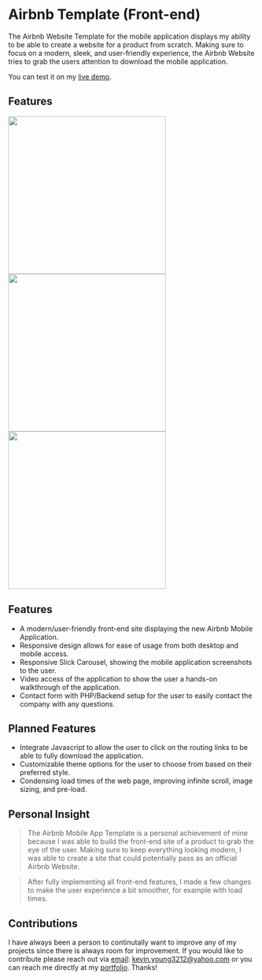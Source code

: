 # Airbnb Template (Front-end)

The Airbnb Website Template for the mobile application displays my ability to be able to create a website for a product from scratch.  Making sure to focus on a modern, sleek, and user-friendly experience, the Airbnb Website tries to grab the users attention to download the mobile application.

You can test it on my [live demo]. 

## Features
<img src="https://github.com/KYoung3212/portfolio/blob/master/img/slides/airbnb-0.jpg" width="320">
<img src="https://github.com/KYoung3212/portfolio/blob/master/img/slides/airbnb-1.jpg" width="320">
<img src="https://github.com/KYoung3212/portfolio/blob/master/img/slides/airbnb-2.jpg" width="320">


## Features

  - A modern/user-friendly front-end site displaying the new Airbnb Mobile Application.
  - Responsive design allows for ease of usage from both desktop and mobile access.
  - Responsive Slick Carousel, showing the mobile application screenshots to the user.
  - Video access of the application to show the user a hands-on walkthrough of the application.
  - Contact form with PHP/Backend setup for the user to easily contact the company with any questions.

## Planned Features
  - Integrate Javascript to allow the user to click on the routing links to be able to fully download the application.
  - Customizable theme options for the user to choose from based on their preferred style.
  - Condensing load times of the web page, improving infinite scroll, image sizing, and pre-load. 

## Personal Insight
> The Airbnb Mobile App Template is a personal achievement of mine because I was able to build the front-end site of a product to grab the eye of the user. Making sure to keep everything looking modern, I was able to create a site that could potentially pass as an official Airbnb Website.  

> After fully implementing all front-end features, I made a few changes to make the user experience a bit smoother, for example with load times. 


## Contributions
I have always been a person to continutally want to improve any of my projects since there is always room for improvement.  If you would like to contribute please reach out via [email]: kevin.young3212@yahoo.com or you can reach me directly at my [portfolio]. Thanks!

   [live demo]: <https://kevin-young.us/airbnb-template/>
   [email]: <http://kevin.young3212@gmail.com>
   [portfolio]: <https://kevin-young.us>